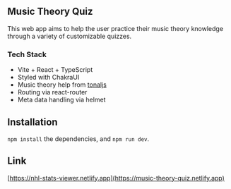 ## Music Theory Quiz
This web app aims to help the user practice their music theory knowledge through a variety of customizable quizzes.

### Tech Stack
* Vite + React + TypeScript
* Styled with ChakraUI
* Music theory help from [tonaljs](https://github.com/tonaljs/tonal)
* Routing via react-router
* Meta data handling via helmet

## Installation
`npm install` the dependencies, and `npm run dev`.

## Link
[https://nhl-stats-viewer.netlify.app](https://music-theory-quiz.netlify.app)
